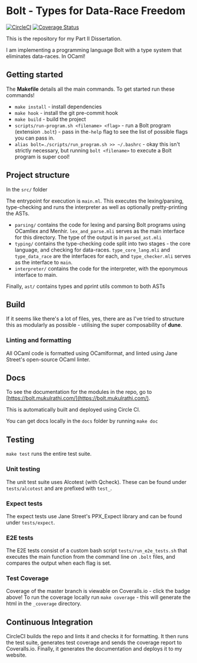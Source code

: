 # Bolt - Types for Data-Race Freedom

[![CircleCI](https://circleci.com/gh/mukul-rathi/bolt/tree/master.svg?style=svg)](https://circleci.com/gh/mukul-rathi/bolt/tree/master)
[![Coverage Status](https://coveralls.io/repos/github/mukul-rathi/bolt/badge.svg?branch=master)](https://coveralls.io/github/mukul-rathi/bolt?branch=master)

This is the repository for my Part II Dissertation.

I am implementing a programming language Bolt with a type system that eliminates data-races. In OCaml!

## Getting started

The **Makefile** details all the main commands. To get started run these commands!

- `make install` - install dependencies
- `make hook` - install the git pre-commit hook
- `make build` - build the project
- `scripts/run-program.sh <filename> <flag>` - run a Bolt program (extension `.bolt`) - pass in the`-help` flag to see the list of possible flags you can pass in.
- `alias bolt=./scripts/run_program.sh >> ~/.bashrc` - okay this isn't strictly necessary, but running `bolt <filename>` to execute a Bolt program is super cool!

## Project structure

In the `src/` folder

The entrypoint for execution is `main.ml`. This executes the lexing/parsing, type-checking and runs the interpreter as well as optionally pretty-printing the ASTs.

- `parsing/` contains the code for lexing and parsing Bolt programs using OCamllex and Menhir. `lex_and_parse.mli` serves as the main interface for this directory. The type of the output is in `parsed_ast.mli`
- `typing/` contains the type-checking code split into two stages - the core language, and checking for data-races. `type_core_lang.mli` and `type_data_race` are the interfaces for each, and `type_checker.mli` serves as the interface to `main`.
- `interpreter/` contains the code for the interpreter, with the eponymous interface to main.

Finally, `ast/` contains types and pprint utils common to both ASTs

## Build

If it seems like there's a lot of files, yes, there are as I've tried to structure this as modularly as possible - utilising the super composability of **dune**.

### Linting and formatting

All OCaml code is formatted using OCamlformat, and linted using Jane Street's open-source OCaml linter.

## Docs

To see the documentation for the modules in the repo, go to [https://bolt.mukulrathi.com/](https://bolt.mukulrathi.com/).

This is automatically built and deployed using Circle CI.

You can get docs locally in the `docs` folder by running `make doc`

## Testing

`make test` runs the entire test suite.

### Unit testing

The unit test suite uses Alcotest (with Qcheck). These can be found under `tests/alcotest` and are prefixed with `test_`.

### Expect tests

The expect tests use Jane Street's PPX_Expect library and can be found under `tests/expect`.

### E2E tests

The E2E tests consist of a custom bash script `tests/run_e2e_tests.sh` that executes the main function from the command line on `.bolt` files, and compares the output when each flag is set.

### Test Coverage

Coverage of the master branch is viewable on Coveralls.io - click the badge above! To run the coverage locally run `make coverage` - this will generate the html in the `_coverage` directory.

## Continuous Integration

CircleCI builds the repo and lints it and checks it for formatting. It then runs the test suite, generates test coverage and sends the coverage report to Coveralls.io. Finally, it generates the documentation and deploys it to my website.
